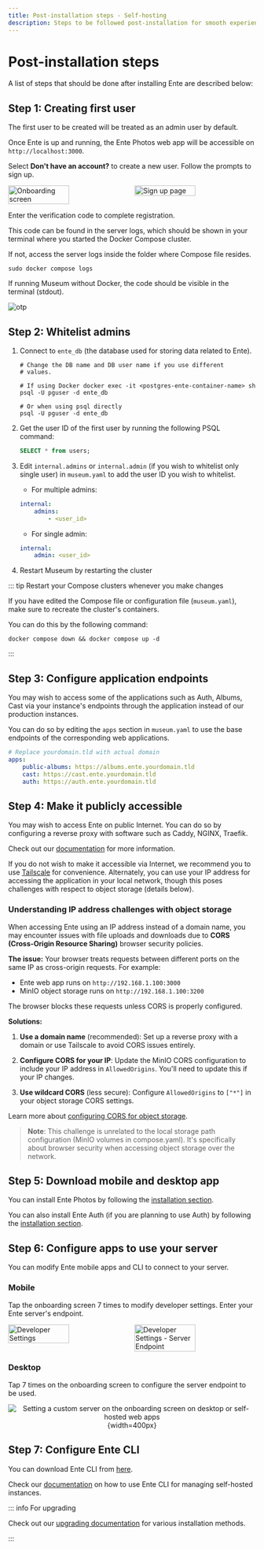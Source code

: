 ```yaml
---
title: Post-installation steps - Self-hosting
description: Steps to be followed post-installation for smooth experience
---
```


# Post-installation steps

A list of steps that should be done after installing Ente are described below:

## Step 1: Creating first user

The first user to be created will be treated as an admin user by default.

Once Ente is up and running, the Ente Photos web app will be accessible on
`http://localhost:3000`.

Select **Don't have an account?** to create a new user. Follow the prompts to
sign up.

<div style="display: flex; gap: 10px;">
  <img alt="Onboarding screen" src="/onboarding.png" style="width: 50%; height: auto;">
  <img alt="Sign up page" src="/sign-up.png" style="width: 50%; height: auto;">
</div>

Enter the verification code to complete registration.

This code can be found in the server logs, which should be shown in your
terminal where you started the Docker Compose cluster.

If not, access the server logs inside the folder where Compose file resides.

```shell
sudo docker compose logs
```

If running Museum without Docker, the code should be visible in the terminal
(stdout).

![otp](/otp.png)

## Step 2: Whitelist admins

1.  Connect to `ente_db` (the database used for storing data related to Ente).

    ```shell
    # Change the DB name and DB user name if you use different
    # values.

    # If using Docker docker exec -it <postgres-ente-container-name> sh
    psql -U pguser -d ente_db

    # Or when using psql directly
    psql -U pguser -d ente_db
    ```

2.  Get the user ID of the first user by running the following PSQL command:

    ```sql
    SELECT * from users;
    ```

3.  Edit `internal.admins` or `internal.admin` (if you wish to whitelist only
    single user) in `museum.yaml` to add the user ID you wish to whitelist.

    - For multiple admins:

    ```yaml
    internal:
        admins:
            - <user_id>
    ```

    - For single admin:

    ```yaml
    internal:
        admin: <user_id>
    ```

4.  Restart Museum by restarting the cluster

::: tip Restart your Compose clusters whenever you make changes

If you have edited the Compose file or configuration file (`museum.yaml`), make
sure to recreate the cluster's containers.

You can do this by the following command:

```shell
docker compose down && docker compose up -d
```

:::

## Step 3: Configure application endpoints

You may wish to access some of the applications such as Auth, Albums, Cast via
your instance's endpoints through the application instead of our production
instances.

You can do so by editing the `apps` section in `museum.yaml` to use the base
endpoints of the corresponding web applications.

```yaml
# Replace yourdomain.tld with actual domain
apps:
    public-albums: https://albums.ente.yourdomain.tld
    cast: https://cast.ente.yourdomain.tld
    auth: https://auth.ente.yourdomain.tld
```

## Step 4: Make it publicly accessible

You may wish to access Ente on public Internet. You can do so by configuring a
reverse proxy with software such as Caddy, NGINX, Traefik.

Check out our [documentation](/self-hosting/administration/reverse-proxy) for
more information.

If you do not wish to make it accessible via Internet, we recommend you to use
[Tailscale](/self-hosting/guides/tailscale) for convenience. Alternately, you
can use your IP address for accessing the application in your local network,
though this poses challenges with respect to object storage (details below).

### Understanding IP address challenges with object storage

When accessing Ente using an IP address instead of a domain name, you may encounter issues with file uploads and downloads due to **CORS (Cross-Origin Resource Sharing)** browser security policies.

**The issue:** Your browser treats requests between different ports on the same IP as cross-origin requests. For example:

- Ente web app runs on `http://192.168.1.100:3000`
- MinIO object storage runs on `http://192.168.1.100:3200`

The browser blocks these requests unless CORS is properly configured.

**Solutions:**

1. **Use a domain name** (recommended): Set up a reverse proxy with a domain or use Tailscale to avoid CORS issues entirely.

2. **Configure CORS for your IP**: Update the MinIO CORS configuration to include your IP address in `AllowedOrigins`. You'll need to update this if your IP changes.

3. **Use wildcard CORS** (less secure): Configure `AllowedOrigins` to `["*"]` in your object storage CORS settings.

Learn more about [configuring CORS for object storage](/self-hosting/administration/object-storage#cors-cross-origin-resource-sharing).

> **Note**: This challenge is unrelated to the local storage path configuration (MinIO volumes in compose.yaml). It's specifically about browser security when accessing object storage over the network.

## Step 5: Download mobile and desktop app

You can install Ente Photos by following the
[installation section](/photos/faq/installing).

You can also install Ente Auth (if you are planning to use Auth) by following
the [installation section](/auth/faq/installing).

## Step 6: Configure apps to use your server

You can modify Ente mobile apps and CLI to connect to your server.

### Mobile

Tap the onboarding screen 7 times to modify developer settings. Enter your Ente
server's endpoint.

<div style="display: flex; gap: 10px;">
<img src="/developer-settings.png" alt="Developer Settings" height="50%" width="50%" />
<img src="/developer-settings-endpoint.png" alt="Developer Settings - Server Endpoint" height="50%" width="50%" />
</div>

### Desktop

Tap 7 times on the onboarding screen to configure the server endpoint to be
used.

<div align="center">

![Setting a custom server on the onboarding screen on desktop or self-hosted web
apps](web-dev-settings.png){width=400px}

</div>

## Step 7: Configure Ente CLI

You can download Ente CLI from
[here](https://github.com/ente-io/ente/releases?q=tag%3Acli).

Check our [documentation](/self-hosting/administration/cli) on how to use Ente
CLI for managing self-hosted instances.

::: info For upgrading

Check out our [upgrading documentation](/self-hosting/installation/upgrade) for
various installation methods.

:::
